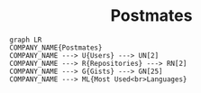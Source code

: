 <h1 align="center">Postmates</h1>

```mermaid
graph LR
COMPANY_NAME{Postmates}
COMPANY_NAME ---> U{Users} ---> UN[2]
COMPANY_NAME ---> R{Repositories} ---> RN[2]
COMPANY_NAME ---> G{Gists} ---> GN[25]
COMPANY_NAME ---> ML{Most Used<br>Languages}
```
